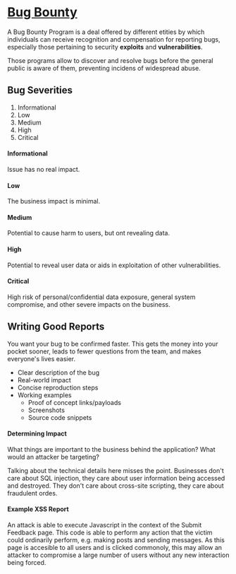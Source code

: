 # [Bug Bounty](https://en.wikipedia.org/wiki/Bug_bounty_program)

A Bug Bounty Program is a deal offered by different etities by which individuals can receive recognition and compensation for reporting bugs, especially those pertaining to security __exploits__ and __vulnerabilities__.

Those programs allow to discover and resolve bugs before the general public is aware of them, preventing incidens of widespread abuse.

## Bug Severities

1. Informational
2. Low
3. Medium
4. High
5. Critical

#### Informational

Issue has no real impact.

#### Low

The business impact is minimal.

#### Medium

Potential to cause harm to users, but ont revealing data.

#### High

Potential to reveal user data or aids in exploitation of other vulnerabilities.

#### Critical

High risk of personal/confidential data exposure, general system compromise, and other severe impacts on the business.


## Writing Good Reports

You want your bug to be confirmed faster. This gets the money into your pocket sooner, leads to fewer questions from the team, and makes everyone's lives easier.

* Clear description of the bug
* Real-world impact
* Concise reproduction steps
* Working examples
  * Proof of concept links/payloads
  * Screenshots
  * Source code snippets

#### Determining Impact

What things are important to the business behind the application? What would an attacker be targeting?

Talking about the technical details here misses the point. Businesses don't care about SQL injection, they care about user information being accessed and destroyed. They don't care about cross-site scripting, they care about fraudulent ordes.

#### Example XSS Report

An attack is able to execute Javascript in the context of the Submit Feedback page. This code is able to perform any action that the victim could ordinarily perform, e.g. making posts and sending messages. As this page is accesible to all users and is clicked commonoly, this may allow an attacker to compromise a large number of users without any new interaction being forced.